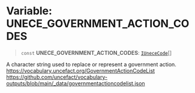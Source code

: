 # Variable: UNECE\_GOVERNMENT\_ACTION\_CODES

> `const` **UNECE\_GOVERNMENT\_ACTION\_CODES**: [`IUneceCode`](../interfaces/IUneceCode.md)[]

A character string used to replace or represent a government action.
https://vocabulary.uncefact.org/GovernmentActionCodeList
https://github.com/uncefact/vocabulary-outputs/blob/main/_data/governmentactioncodelist.json
